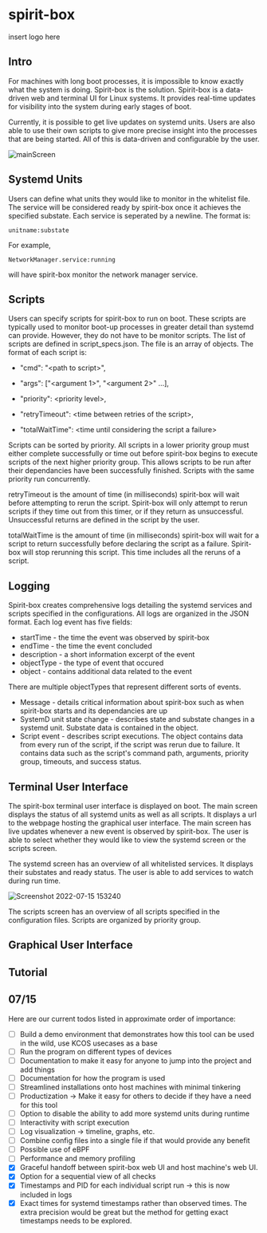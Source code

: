 # spirit-box
insert logo here

## Intro
For machines with long boot processes, it is impossible to know exactly what the system is doing. Spirit-box is the solution. Spirit-box is a data-driven web and terminal UI for Linux systems. It provides real-time updates for visibility into the system during early stages of boot. 

Currently, it is possible to get live updates on systemd units. Users are also able to use their own scripts to give more precise insight into the processes that are being started. All of this is data-driven and configurable by the user.

![mainScreen](https://user-images.githubusercontent.com/56091505/179314635-4c7cb978-9708-4d54-8860-7944feb22b97.gif)


## Systemd Units
Users can define what units they would like to monitor in the whitelist file. The service will be considered ready by spirit-box once it achieves the specified substate. Each service is seperated by a newline. The format is:

    unitname:substate

For example,

    NetworkManager.service:running

will have spirit-box monitor the network manager service.

## Scripts
Users can specify scripts for spirit-box to run on boot. These scripts are typically used to monitor boot-up processes in greater detail than systemd can provide. However, they do not have to be monitor scripts. The list of scripts are defined in script_specs.json. The file is an array of objects. The format of each script is:

+ "cmd": "<path to script\>",

+ "args": ["<argument 1\>", "<argument 2\>" ...],

+ "priority": <priority level\>,

+ "retryTimeout": <time between retries of the script\>,

+ "totalWaitTime": <time until considering the script a failure\>

Scripts can be sorted by priority. All scripts in a lower priority group must either complete successfully or time out before spirit-box begins to execute scripts of the next higher priority group. This allows scripts to be run after their dependancies have been successfully finished. Scripts with the same priority run concurrently.

retryTimeout is the amount of time (in milliseconds) spirit-box will wait before attempting to rerun the script. Spirit-box will only attempt to rerun scripts if they time out from this timer, or if they return as unsuccessful. Unsuccessful returns are defined in the script by the user.

totalWaitTime is the amount of time (in milliseconds) spirit-box will wait for a script to return successfully before declaring the script as a failure. Spirit-box will stop rerunning this script. This time includes all the reruns of a script.

## Logging

Spirit-box creates comprehensive logs detailing the systemd services and scripts specified in the configurations. All logs are organized in the JSON format. Each log event has five fields:

+ startTime - the time the event was observed by spirit-box
+ endTime - the time the event concluded
+ description - a short information excerpt of the event
+ objectType - the type of event that occured
+ object - contains additional data related to the event

There are multiple objectTypes that represent different sorts of events.

+ Message - details critical information about spirit-box such as when spirit-box starts and its dependancies are up
+ SystemD unit state change - describes state and substate changes in a systemd unit. Substate data is contained in the object.
+ Script event - describes script executions. The object contains data from every run of the script, if the script was rerun due to failure. It contains data such as the script's command path, arguments, priority group, timeouts, and success status.

## Terminal User Interface

The spirit-box terminal user interface is displayed on boot. The main screen displays the status of all systemd units as well as all scripts. It displays a url to the webpage hosting the graphical user interface. The main screen has live updates whenever a new event is observed by spirit-box. The user is able to select whether they would like to view the systemd screen or the scripts screen.

The systemd screen has an overview of all whitelisted services. It displays their substates and ready status. The user is able to add services to watch during run time.

![Screenshot 2022-07-15 153240](https://user-images.githubusercontent.com/56091505/179320455-3766f4fc-3fbf-487b-9ab0-58fc4257a4e8.png)

The scripts screen has an overview of all scripts specified in the configuration files. Scripts are organized by priority group. 

## Graphical User Interface

## Tutorial

## 07/15
Here are our current todos listed in approximate order of importance:

- [ ] Build a demo environment that demonstrates how this tool can be used in the wild, use KCOS usecases as a base
- [ ] Run the program on different types of devices
- [ ] Documentation to make it easy for anyone to jump into the project and add things
- [ ] Documentation for how the program is used
- [ ] Streamlined installations onto host machines with minimal tinkering
- [ ] Productization -> Make it easy for others to decide if they have a need for this tool
- [ ] Option to disable the ability to add more systemd units during runtime
- [ ] Interactivity with script execution
- [ ] Log visualization -> timeline, graphs, etc.
- [ ] Combine config files into a single file if that would provide any benefit
- [ ] Possible use of eBPF
- [ ] Performance and memory profiling
- [x] Graceful handoff between spirit-box web UI and host machine's web UI.
- [x] Option for a sequential view of all checks
- [x] Timestamps and PID for each individual script run -> this is now included in logs
- [x] Exact times for systemd timestamps rather than observed times. The extra precision would be great but the method for getting exact timestamps needs to be explored.
